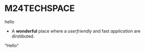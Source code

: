 # M24TECHSPACE
hello
* A **wonderful** place where a _userfriendly_ and fast _application_ are dirstibuted.

"Hello"

```


```
